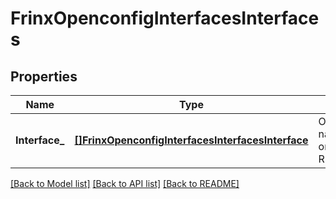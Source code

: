 # FrinxOpenconfigInterfacesInterfaces

## Properties
Name | Type | Description | Notes
------------ | ------------- | ------------- | -------------
**Interface_** | [**[]FrinxOpenconfigInterfacesInterfacesInterface**](frinx.openconfig.interfaces.interfaces.Interface.md) | Optional[The list of named interfaces on the device.] REF:Optional.empty | [optional] [default to null]

[[Back to Model list]](../README.md#documentation-for-models) [[Back to API list]](../README.md#documentation-for-api-endpoints) [[Back to README]](../README.md)


